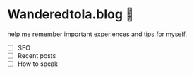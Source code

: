 # Wanderedtola.blog 🚧

help me remember important experiences and tips for myself.

- [ ] SEO
- [ ] Recent posts
- [ ] How to speak

